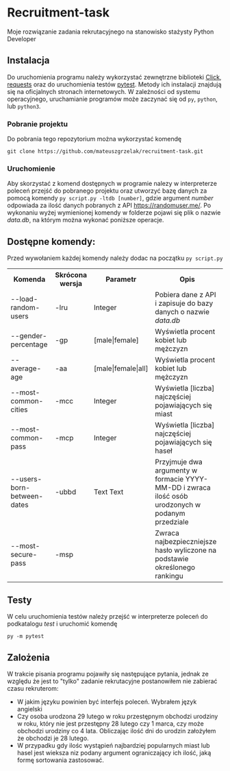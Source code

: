 # Recruitment-task

Moje rozwiązanie zadania rekrutacyjnego na stanowisko stażysty Python Developer

## Instalacja

Do uruchomienia programu należy wykorzystać zewnętrzne biblioteki [Click](https://click.palletsprojects.com/en/7.x/),  [requests](https://realpython.com/python-requests/) oraz do uruchomienia testów [pytest](https://docs.pytest.org/en/stable/getting-started.html). Metody ich instalacji znajdują się na oficjalnych stronach internetowych. W zależności od systemu operacyjnego, uruchamianie programów może zaczynać się od `py`, `python`, lub `python3`.

### Pobranie projektu

Do pobrania tego repozytorium można wykorzystać komendę 
```
git clone https://github.com/mateuszgrzelak/recruitment-task.git
```

### Uruchomienie 

Aby skorzystać z komend dostępnych w programie nalezy w interpreterze poleceń przejść do pobranego projektu oraz utworzyć bazę danych za pomocą komendy `py script.py -ltdb [number]`, gdzie argument *number* odpowiada za ilość danych pobranych z API https://randomuser.me/. Po wykonaniu wyżej wymienionej komendy w folderze pojawi się plik o nazwie *data.db*, na którym można wykonać poniższe operacje.

## Dostępne komendy:

Przed wywołaniem każdej komendy należy dodac na początku `py script.py`

<table>
 <th>Komenda</th>
 <th>Skrócona wersja</th>
 <th>Parametr</th>
 <th>Opis</th>
 <tr>
  <td>--load-random-users</td>
  <td>-lru</td>
  <td>Integer</td>
  <td>Pobiera dane z API i zapisuje do bazy danych o nazwie<i> data.db</i></td>
 <tr>
 <tr>
  <td>--gender-percentage</td>
  <td>-gp</td>
  <td>[male|female]</td>
  <td>Wyświetla procent kobiet lub mężczyzn</td>
 <tr>
 <tr>
  <td>--average-age</td>
  <td>-aa</td>
  <td>[male|female|all]</td>
  <td>Wyświetla procent kobiet lub mężczyzn</td>
 <tr>
 <tr>
  <td>--most-common-cities</td>
  <td>-mcc</td>
  <td>Integer</td>
  <td>Wyświetla [liczba] najczęściej pojawiających się miast</td>
 <tr>
 <tr>
  <td>--most-common-pass</td>
  <td>-mcp</td>
  <td>Integer</td>
  <td>Wyświetla [liczba] najczęściej pojawiających się haseł</td>
 <tr>
 <tr>
  <td>--users-born-between-dates</td>
  <td>-ubbd</td>
  <td>Text Text</td>
  <td>Przyjmuje dwa argumenty w formacie YYYY-MM-DD i zwraca ilość osób urodzonych w podanym przedziale</td>
 <tr>
 <tr>
  <td>--most-secure-pass</td>
  <td>-msp</td>
  <td></td>
  <td>Zwraca najbezpieczniejsze hasło wyliczone na podstawie określonego rankingu </td>
 <tr>
</table>

## Testy

W celu uruchomienia testów należy przejść w interpreterze poleceń do podkatalogu *test* i uruchomić komendę 
```
py -m pytest
```

## Zalożenia

W trakcie pisania programu pojawiły się następujące pytania, jednak ze względu że jest to "tylko" zadanie rekrutacyjne postanowiłem nie zabierać czasu rekruterom:

- W jakim języku powinien być interfejs poleceń. Wybrałem język angielski
- Czy osoba urodzona 29 lutego w roku przestępnym obchodzi urodziny w roku, który nie jest przestępny 28 lutego czy 1 marca, czy może obchodzi urodziny co 4 lata. Obliczając ilość dni do urodzin założyłem że obchodzi je 28 lutego.
- W przypadku gdy ilośc wystąpień najbardziej popularnych miast lub hasel jest wieksza niz podany argument ograniczający ich ilość, jaką formę sortowania zastosować.